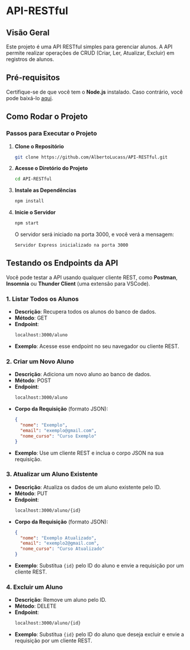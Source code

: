 # API-RESTful

## Visão Geral
Este projeto é uma API RESTful simples para gerenciar alunos. A API permite realizar operações de CRUD (Criar, Ler, Atualizar, Excluir) em registros de alunos.

## Pré-requisitos
Certifique-se de que você tem o **Node.js** instalado. Caso contrário, você pode baixá-lo [aqui](https://nodejs.org/).

## Como Rodar o Projeto

### Passos para Executar o Projeto

1. **Clone o Repositório**
    ```bash
    git clone https://github.com/AlbertoLucass/API-RESTful.git
    ```

2. **Acesse o Diretório do Projeto**
    ```bash
    cd API-RESTful
    ```

3. **Instale as Dependências**
    ```bash
    npm install
    ```

4. **Inicie o Servidor**
    ```bash
    npm start
    ```
    O servidor será iniciado na porta 3000, e você verá a mensagem:
    ```
    Servidor Express inicializado na porta 3000
    ```

## Testando os Endpoints da API

Você pode testar a API usando qualquer cliente REST, como **Postman**, **Insomnia** ou **Thunder Client** (uma extensão para VSCode).

### 1. **Listar Todos os Alunos**
   - **Descrição**: Recupera todos os alunos do banco de dados.
   - **Método**: GET
   - **Endpoint**:
      ```bash
      localhost:3000/aluno
      ```
   - **Exemplo**: Acesse esse endpoint no seu navegador ou cliente REST.

### 2. **Criar um Novo Aluno**
   - **Descrição**: Adiciona um novo aluno ao banco de dados.
   - **Método**: POST
   - **Endpoint**:
      ```bash
      localhost:3000/aluno
      ```
   - **Corpo da Requisição** (formato JSON):
      ```json
      { 
        "nome": "Exemplo",
        "email": "exemplo@gmail.com", 
        "nome_curso": "Curso Exemplo" 
      }
      ```
   - **Exemplo**: Use um cliente REST e inclua o corpo JSON na sua requisição.

### 3. **Atualizar um Aluno Existente**
   - **Descrição**: Atualiza os dados de um aluno existente pelo ID.
   - **Método**: PUT
   - **Endpoint**:
      ```bash
      localhost:3000/aluno/{id}
      ```
   - **Corpo da Requisição** (formato JSON):
      ```json
      { 
        "nome": "Exemplo Atualizado",
        "email": "exemplo2@gmail.com", 
        "nome_curso": "Curso Atualizado" 
      }
      ```
   - **Exemplo**: Substitua `{id}` pelo ID do aluno e envie a requisição por um cliente REST.

### 4. **Excluir um Aluno**
   - **Descrição**: Remove um aluno pelo ID.
   - **Método**: DELETE
   - **Endpoint**:
      ```bash
      localhost:3000/aluno/{id}
      ```
   - **Exemplo**: Substitua `{id}` pelo ID do aluno que deseja excluir e envie a requisição por um cliente REST.


